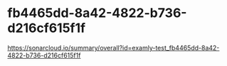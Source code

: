 # fb4465dd-8a42-4822-b736-d216cf615f1f
https://sonarcloud.io/summary/overall?id=examly-test_fb4465dd-8a42-4822-b736-d216cf615f1f
